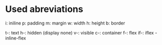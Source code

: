 # Used abreviations

i:	iniline
p:	padding
m:	margin
w: width
h: height
b: border

t-:	text
h-: hidden (display none)
v-: visible
c-: container
f-: flex
if-: iflex - inline-flex
